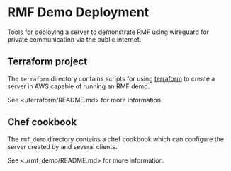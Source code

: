 # RMF Demo Deployment

Tools for deploying a server to demonstrate RMF using wireguard for private communication via the public internet.

## Terraform project

The `terraform` directory contains scripts for using [terraform](https://terraform.io) to create a server in AWS capable of running an RMF demo.

See <./terraform/README.md> for more information.

## Chef cookbook

The `rmf_demo` directory contains a chef cookbook which can configure the server created by and several clients.

See <./rmf_demo/README.md> for more information.
